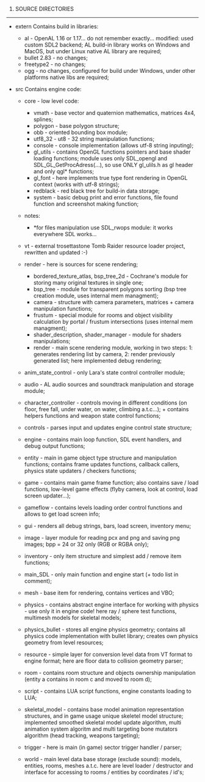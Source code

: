 1. SOURCE DIRECTORIES
--------------
-	extern
	Contains build in libraries:
	-	al - OpenAL 1.16 or 1.17... do not remember exactly... modified: used custom SDL2 backend; AL build-in library works on Windows and MacOS, but under Linux native AL library are required;
	-	bullet 2.83 - no changes;
	-	freetype2 - no changes;
	-	ogg - no changes, configured for build under Windows, under other platforms native libs are required;

-	src
	Contains engine code:
	-	core - low level code:
		-	vmath - base vector and quaternion mathematics, matrices 4x4, splines; 
		-	polygon - base polygon structure; 
		-	obb - oriented bounding box module; 
		-	utf8_32 - ut8 - 32 string manipulation functions; 
		-	console - console implementation (allows utf-8 string inputing); 
		-	gl_utils - contains OpenGL functions pointers and base shader loading functions; module uses only SDL_opengl and SDL_GL_GetProcAdress(...), so use ONLY gl_ulils.h as gl header and only qgl* functions;
		-	gl_font - here implements true type font rendering in OpenGL context (works with utf-8 strings);
		-	redblack - red black tree for build-in data storage;
		-	system - basic debug print and error functions, file found function and screenshot making function;
	-	notes:
		-	*for files manipulation use SDL_rwops module: it works everywhere SDL works...
	
	-	vt - external trosettastone Tomb Raider resource loader project, rewritten and updated :-)
	
	-	render - here is sources for scene rendering;
		-	bordered_texture_atlas, bsp_tree_2d - Cochrane's module for storing many original textures in single one;
		-	bsp_tree - module for transparent polygons sorting (bsp tree creation module, uses internal mem managment);
		-	camera - structure with camera parameters, matrices + camera manipulation functions;
		-	frustum - special module for rooms and object visibility calculation by portal / frustum intersections (uses internal mem managment);
		-	shader_description, shader_manager - module for shaders manipulations;
		-	render - main scene rendering module, working in two steps: 1: generates rendering list by camera, 2: render previously generated list; here implemented debug rendering;
		
	-	anim_state_control - only Lara's state control controller module;
	-	audio - AL audio sources and soundtrack manipulation and storage module;
	-	character_controller - controls moving in different conditions (on floor, free fall, under water, on water, climbing a.t.c...); + contains helpers functions and weapon state control functions;
	-	controls - parses input and updates engine control state structure;
	-	engine - contains main loop function, SDL event handlers, and debug output functions;
	-	entity - main in game object type structure and manipulation functions; contains frame updates functions, callback callers, physics state updaters / checkers functions;
	-	game - contains main game frame function; also contains save / load functions, low-level game effects (flyby camera, look at control, load screen updater...);
	-	gameflow - contains levels loading order control functions and allows to get load screen info;
	-	gui - renders all debug strings, bars, load screen, inventory menu;
	-	image - layer module for reading pcx and png and saving png images; bpp = 24 or 32 only (RGB or RGBA only);
	-	inventory - only item structure and simplest add / remove item functions;
	-	main_SDL - only main function and engine start (+ todo list in comment);
	-	mesh - base item for rendering, contains vertices and VBO;
	-	physics - contains abstract engine interface for working with physics - use only it in engine code! here ray / sphere test functions, multimesh models for skeletal models;
	-	physics_bullet - stores all engine physics geometry; contains all physics code implementation with bullet library; creates own physics geometry from level resources;
	-	resource - simple layer for conversion level data from VT format to engine format; here are floor data to collision geometry parser;
	-	room - contains room structure and objects ownership manipulation (entity a contains in room c and moved to room d);
	-	script - contains LUA script functions, engine constants loading to LUA;
	-	skeletal_model - contains base model animation representation structures, and in game usage unique skeletel model structure; implemented smoothed skeletal model update algorithm, multi animation system algoritm and multi targeting bone mutators algorithm (head tracking, weapons targeting);
	-	trigger - here is main (in game) sector trigger handler / parser;
	-	world - main level data base storage (exclude sound): models, entities, rooms, meshes a.t.c. here are level loader / destructor and interface for accessing to rooms / entities by coordinates / id's;
	
